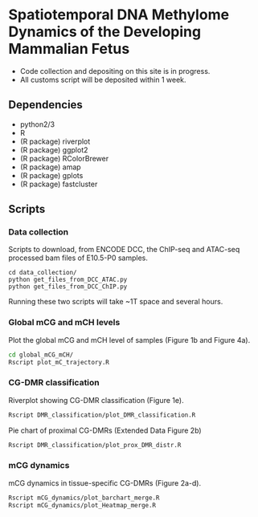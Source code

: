 # Spatiotemporal DNA Methylome Dynamics of the Developing Mammalian Fetus

* Code collection and depositing on this site is in progress.
* All customs script will be deposited within 1 week.

## Dependencies
* python2/3
* R
* (R package) riverplot
* (R package) ggplot2
* (R package) RColorBrewer
* (R package) amap
* (R package) gplots
* (R package) fastcluster

## Scripts
### Data collection
Scripts to download, from ENCODE DCC, the ChIP-seq and ATAC-seq processed bam files of E10.5-P0 samples.
```bahs
cd data_collection/
python get_files_from_DCC_ATAC.py
python get_files_from_DCC_ChIP.py
```
Running these two scripts will take ~1T space and several hours. 

### Global mCG and mCH levels
Plot the global mCG and mCH level of samples (Figure 1b and Figure 4a).
```bash
cd global_mCG_mCH/
Rscript plot_mC_trajectory.R
```
### CG-DMR classification
Riverplot showing CG-DMR classification (Figure 1e).
```bash
Rscript DMR_classification/plot_DMR_classification.R
```

Pie chart of proximal CG-DMRs (Extended Data Figure 2b)
```bash
Rscript DMR_classification/plot_prox_DMR_distr.R
```

### mCG dynamics
mCG dynamics in tissue-specific CG-DMRs (Figure 2a-d).
```bash
Rscript mCG_dynamics/plot_barchart_merge.R
Rscript mCG_dynamics/plot_Heatmap_merge.R
```
